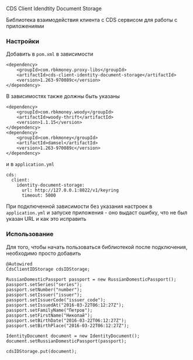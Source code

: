 CDS Client Idendtity Document Storage

Библиотека взаимодействия клиента с CDS сервисом для работы с приложениями

### Настройки

Добавить в `pom.xml` в зависимости

```
<dependency>
    <groupId>com.rbkmoney.proxy-libs</groupId>
    <artifactId>cds-client-identity-document-storage</artifactId>
    <version>1.263-970089c</version>
</dependency>
```

В зависимостях также должны быть указаны
```
<dependency>
    <groupId>com.rbkmoney.woody</groupId>
    <artifactId>woody-thrift</artifactId>
    <version>1.1.15</version>
</dependency>
<dependency>
    <groupId>com.rbkmoney</groupId>
    <artifactId>damsel</artifactId>
    <version>1.263-970089c</version>
</dependency>
```

и в `application.yml`

```
cds:
  client:
    identity-document-storage:
      url: http://127.0.0.1:8022/v1/keyring
      timeout: 5000
```

При подключенной зависимости без указания настроек в `application.yml` и запуске приложения - оно выдаст ошибку, что не был указан URL и как это исправить

### Использование

Для того, чтобы начать пользоваться библиотекой после подключения, необходимо просто добавить

```
@Autowired
CdsClientIDStorage cdsIDStorage;

RussianDomesticPassport passport = new RussianDomesticPassport();
passport.setSeries("series");
passport.setNumber("number");
passport.setIssuer("issuer");
passport.setIssuerCode("issuer_code");
passport.setIssuedAt("2016-03-22T06:12:27Z");
passport.setFamilyName("Петров");
passport.setFirstName("Николай");
passport.setBirthDate("2016-03-22T06:12:27Z");
passport.setBirthPlace("2016-03-22T06:12:27Z");

IdentityDocument document = new IdentityDocument();
document.setRussianDomesticPassport(passport);

cdsIDStorage.put(document);
```
